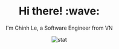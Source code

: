 <h1 align='center'> Hi there! :wave:</h1>

<p align='center'>
I'm Chinh Le, a Software Engineer from VN
</p>
<p align='center'>
  <img src="https://github-readme-stats.vercel.app/api?username=chinhld12&show_icons=true&theme=gruvbox&count_private=true" alt="stat" />
</p>

<!--
**chinhld12/chinhld12** is a ✨ _special_ ✨ repository because its `README.md` (this file) appears on your GitHub profile.

Here are some ideas to get you started:

- 🔭 I’m currently working on ...
- 🌱 I’m currently learning ...
- 👯 I’m looking to collaborate on ...
- 🤔 I’m looking for help with ...
- 💬 Ask me about ...
- 📫 How to reach me: ...
- 😄 Pronouns: ...
- ⚡ Fun fact: ...
-->
